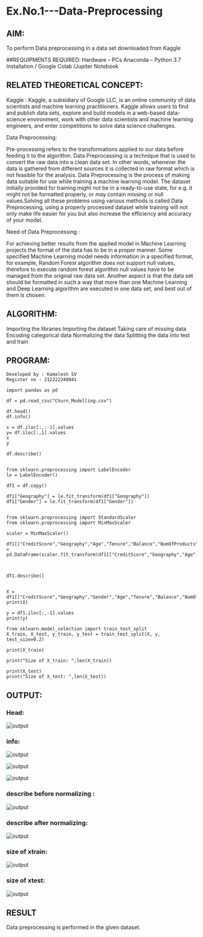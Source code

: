 # Ex.No.1---Data-Preprocessing
## AIM:

To perform Data preprocessing in a data set downloaded from Kaggle

##REQUIPMENTS REQUIRED:
Hardware – PCs
Anaconda – Python 3.7 Installation / Google Colab /Jupiter Notebook

## RELATED THEORETICAL CONCEPT:

Kaggle :
Kaggle, a subsidiary of Google LLC, is an online community of data scientists and machine learning practitioners. Kaggle allows users to find and publish data sets, explore and build models in a web-based data-science environment, work with other data scientists and machine learning engineers, and enter competitions to solve data science challenges.

Data Preprocessing:

Pre-processing refers to the transformations applied to our data before feeding it to the algorithm. Data Preprocessing is a technique that is used to convert the raw data into a clean data set. In other words, whenever the data is gathered from different sources it is collected in raw format which is not feasible for the analysis.
Data Preprocessing is the process of making data suitable for use while training a machine learning model. The dataset initially provided for training might not be in a ready-to-use state, for e.g. it might not be formatted properly, or may contain missing or null values.Solving all these problems using various methods is called Data Preprocessing, using a properly processed dataset while training will not only make life easier for you but also increase the efficiency and accuracy of your model.

Need of Data Preprocessing :

For achieving better results from the applied model in Machine Learning projects the format of the data has to be in a proper manner. Some specified Machine Learning model needs information in a specified format, for example, Random Forest algorithm does not support null values, therefore to execute random forest algorithm null values have to be managed from the original raw data set.
Another aspect is that the data set should be formatted in such a way that more than one Machine Learning and Deep Learning algorithm are executed in one data set, and best out of them is chosen.


## ALGORITHM:
Importing the libraries
Importing the dataset
Taking care of missing data
Encoding categorical data
Normalizing the data
Splitting the data into test and train

## PROGRAM:
```
Developed by : Kamalesh SV
Register no : 212222240041

import pandas as pd

df = pd.read_csv("Churn_Modelling.csv")

df.head()
df.info()

x = df.iloc[:,:-1].values
y= df.iloc[:,1].values
x
y

df.describe()


from sklearn.preprocessing import LabelEncoder
le = LabelEncoder()

df1 = df.copy()

df1["Geography"] = le.fit_transform(df1["Geography"])
df1["Gender"] = le.fit_transform(df1["Gender"])


from sklearn.preprocessing import StandardScaler
from sklearn.preprocessing import MinMaxScaler

scaler = MinMaxScaler()

df1[["CreditScore","Geography","Age","Tenure","Balance","NumOfProducts","EstimatedSalary"]] = pd.DataFrame(scaler.fit_transform(df1[["CreditScore","Geography","Age","Tenure","Balance","NumOfProducts","EstimatedSalary"]]))



df1.describe()


X = df1[["CreditScore","Geography","Gender","Age","Tenure","Balance","NumOfProducts","HasCrCard","IsActiveMember","EstimatedSalary"]].values
print(X)

y = df1.iloc[:,-1].values
print(y)

from sklearn.model_selection import train_test_split
X_train, X_test, y_train, y_test = train_test_split(X, y, test_size=0.2)

print(X_train)

print("Size of X_train: ",len(X_train))

print(X_test)
print("Size of X_test: ",len(X_test))

```

## OUTPUT:
### Head:
![output](https://user-images.githubusercontent.com/94154683/228591926-618062d0-fd7f-4181-a042-e1ee43a5d18d.png)

### info:
![output](https://user-images.githubusercontent.com/94154683/228591956-89263e4a-45cf-4eb3-89bd-16cf0a40c178.png)

![output](https://user-images.githubusercontent.com/94154683/228591978-71bd9fb4-acf6-4ed6-885e-4de18ae8af1c.png)

![output](https://user-images.githubusercontent.com/94154683/228592025-54fdf899-60b9-40a2-b60b-1d23ce73db9b.png)

### describe before normalizing :
![output](https://user-images.githubusercontent.com/94154683/228592074-afc9569f-958d-40d3-8b2c-3ea72552aad0.png)

### describe after normalizing:
![output](https://user-images.githubusercontent.com/94154683/228592117-6fb6d8af-aaa9-45b9-96e4-6c2a6ce265de.png)

### size of xtrain:
![output](https://user-images.githubusercontent.com/94154683/228592156-e5dbfef8-79bd-43c0-9d3c-96cd94e854a4.png)

### size of xtest:
![output](https://user-images.githubusercontent.com/94154683/228592179-56762c01-f5dc-47ad-93ab-b4bdd147aced.png)

## RESULT
Data preprocessing is performed in the given dataset.
